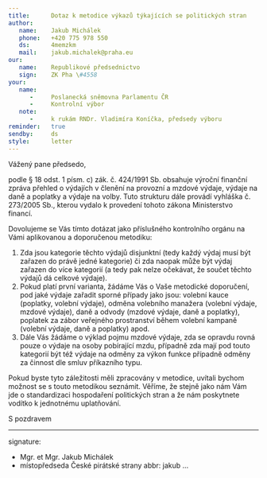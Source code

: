 ```yaml
---
title:      Dotaz k metodice výkazů týkajících se politických stran
author:
   name:    Jakub Michálek
   phone:   +420 775 978 550
   ds:      4memzkm
   mail:    jakub.michalek@praha.eu
our:
   name:    Republikové předsednictvo
   sign:    ZK Pha \#4558
your:
   name:
      -     Poslanecká sněmovna Parlamentu ČR
      -     Kontrolní výbor
   note:
      -     k rukám RNDr. Vladimíra Koníčka, předsedy výboru
reminder:   true
sendby:     ds
style:      letter
---
```


Vážený pane předsedo,

podle § 18 odst. 1 písm. c) zák. č. 424/1991 Sb. obsahuje výroční finanční zpráva přehled o výdajích v členění na provozní a mzdové výdaje, výdaje na daně a poplatky a výdaje na volby. Tuto strukturu dále provádí vyhláška č. 273/2005 Sb., kterou vydalo k provedení tohoto zákona Ministerstvo financí.

Dovolujeme se Vás tímto dotázat jako příslušného kontrolního orgánu na Vámi aplikovanou a doporučenou metodiku:

1. Zda jsou kategorie těchto výdajů disjunktní (tedy každý výdaj musí být zařazen do právě jedné kategorie) či zda naopak může být výdaj zařazen do více kategorií (a tedy pak nelze očekávat, že součet těchto výdajů dá celkové výdaje). 
2. Pokud platí první varianta, žádáme Vás o Vaše metodické doporučení, pod jaké výdaje zařadit sporné případy jako jsou: volební kauce (poplatky, volební výdaje), odměna volebního manažera (volební výdaje, mzdové výdaje), daně a odvody (mzdové výdaje, daně a poplatky), poplatek za zábor veřejného prostranství během volební kampaně (volební výdaje, daně a poplatky) apod. 
3. Dále Vás žádáme o výklad pojmu mzdové výdaje, zda se opravdu rovná pouze o výdaje na osoby pobírající mzdu, případně zda mají pod touto kategorií být též výdaje na odměny za výkon funkce případně odměny za činnost dle smluv příkazního typu. 

Pokud byste tyto záležitosti měli zpracovány v metodice, uvítali bychom možnost se s touto metodikou seznámit. Věříme, že stejně jako nám Vám jde o standardizaci hospodaření politických stran a že nám poskytnete vodítko k jednotnému uplatňování. 
 
S pozdravem

---
signature:
  - Mgr. et Mgr. Jakub Michálek
  - místopředseda České pirátské strany
abbr:       jakub
...
